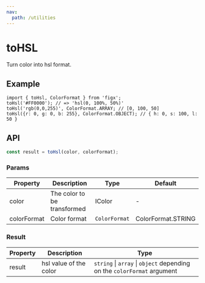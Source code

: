 ```yaml
---
nav:
  path: /utilities
---
```


# toHSL

Turn color into hsl format.

## Example

```tsx
import { toHsl, ColorFormat } from 'figx';
toHsl('#FF0000'); // => 'hsl(0, 100%, 50%)'
toHsl('rgb(0,0,255)', ColorFormat.ARRAY; // [0, 100, 50]
toHsl({r: 0, g: 0, b: 255}, ColorFormat.OBJECT); // { h: 0, s: 100, l: 50 }
```

## API

```ts
const result = toHsl(color, colorFormat);
```

### Params

| Property    | Description                 | Type          | Default            |
| ----------- | --------------------------- | ------------- | ------------------ |
| color       | The color to be transformed | IColor        | -                  |
| colorFormat | Color format                | `ColorFormat` | ColorFormat.STRING |

### Result

| Property | Description | Type |
| --- | --- | --- |
| result | hsl value of the color | `string` \| `array` \| `object` depending on the `colorFormat` argument |
